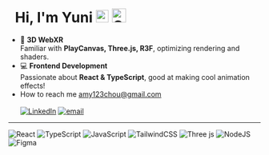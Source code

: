 # &nbsp; Hi, I'm Yuni <img src="https://raw.githubusercontent.com/Tarikul-Islam-Anik/Animated-Fluent-Emojis/master/Emojis/Hand%20gestures/Waving%20Hand.png" alt="Waving Hand" width="25" height="25" />  <img src="https://raw.githubusercontent.com/Tarikul-Islam-Anik/Animated-Fluent-Emojis/master/Emojis/Animals/Cat%20Face.png" alt="Cat Face" width="28" height="28" />

- 🧸 **3D WebXR**\
Familiar with **PlayCanvas, Three.js, R3F**, optimizing rendering and shaders.
- 💻 **Frontend Development**\
Passionate about **React & TypeScript**, good at making cool animation effects!
- How to reach me&nbsp;amy123chou@gmail.com \
\
[![LinkedIn](https://img.shields.io/badge/LinkedIn-%230077B5.svg?logo=linkedin&logoColor=white)](https://www.linkedin.com/in/yun-huei/) [![email](https://img.shields.io/badge/Email-D14836?logo=gmail&logoColor=white)](mailto:amy123chou@gmail.com) 

---


![React](https://img.shields.io/badge/react-%2320232a.svg?style=for-the-badge&logo=react&logoColor=%2361DAFB) ![TypeScript](https://img.shields.io/badge/typescript-%23007ACC.svg?style=for-the-badge&logo=typescript&logoColor=white) ![JavaScript](https://img.shields.io/badge/javascript-%23323330.svg?style=for-the-badge&logo=javascript&logoColor=%23F7DF1E)
 ![TailwindCSS](https://img.shields.io/badge/tailwindcss-%2338B2AC.svg?style=for-the-badge&logo=tailwind-css&logoColor=white) ![Three js](https://img.shields.io/badge/threejs-black?style=for-the-badge&logo=three.js&logoColor=white) ![NodeJS](https://img.shields.io/badge/node.js-6DA55F?style=for-the-badge&logo=node.js&logoColor=white) ![Figma](https://img.shields.io/badge/figma-%23F24E1E.svg?style=for-the-badge&logo=figma&logoColor=white) 
